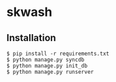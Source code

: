 skwash
======

## Installation ##

    $ pip install -r requirements.txt
    $ python manage.py syncdb
    $ python manage.py init_db
    $ python manage.py runserver

